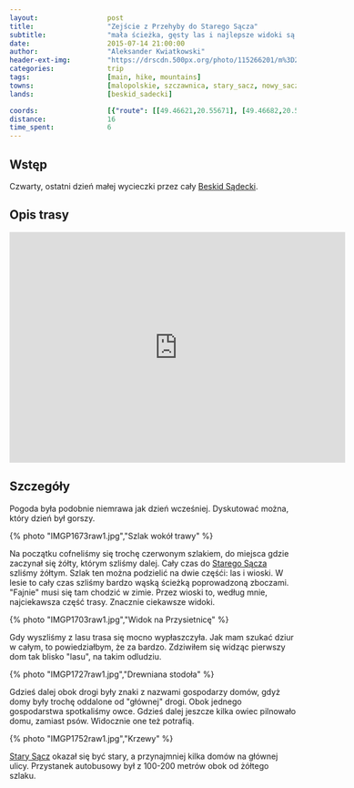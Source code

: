 ```yaml
---
layout:                 post
title:                  "Zejście z Przehyby do Starego Sącza"
subtitle:               "mała ścieżka, gęsty las i najlepsze widoki są w dolinie"
date:                   2015-07-14 21:00:00
author:                 "Aleksander Kwiatkowski"
header-ext-img:         "https://drscdn.500px.org/photo/115266201/m%3D2048/4353b56cc0fe5416ed412cf530fcfcfa"
categories:             trip
tags:                   [main, hike, mountains]
towns:                  [malopolskie, szczawnica, stary_sacz, nowy_sacz]
lands:                  [beskid_sadecki]

coords:                 [{"route": [[49.46621,20.55671], [49.46682,20.56692], [49.46955,20.57293], [49.47680,20.56104], [49.49412,20.56563], [49.49866,20.57915], [49.51271,20.59864], [49.51739,20.61700], [49.55638,20.63735]], "type": "hike"}]
distance:               16
time_spent:             6
---
```


[wiki-beskid-sadecki]:  https://pl.wikipedia.org/wiki/Beskid_S%C4%85decki
[wiki-stary-sacz]:      https://pl.wikipedia.org/wiki/Stary_S%C4%85cz


Wstęp
-----

Czwarty, ostatni dzień małej wycieczki przez cały [Beskid Sądecki][wiki-beskid-sadecki].

Opis trasy
----------

<iframe height='405' width='590' frameborder='0' allowtransparency='true' scrolling='no' src='http://www.strava.com/activities/346184527/embed/9b8ce85b229577b31db2218c131458877c535e47'></iframe>

Szczegóły
---------

Pogoda była podobnie niemrawa jak dzień wcześniej. Dyskutować można, który dzień był gorszy.

{% photo "IMGP1673raw1.jpg","Szlak wokół trawy" %}

Na początku cofneliśmy się trochę czerwonym szlakiem, do miejsca gdzie zaczynał się żółty, którym szliśmy dalej. Cały czas do
[Starego Sącza][wiki-stary-sacz] szliśmy żółtym.
Szlak ten można podzielić na dwie częśći: las i wioski. W lesie to cały czas szliśmy bardzo wąską ścieżką
poprowadzoną zboczami. "Fajnie" musi się tam chodzić w zimie. Przez wioski to, według mnie, najciekawsza
część trasy. Znacznie ciekawsze widoki.

{% photo "IMGP1703raw1.jpg","Widok na Przysietnicę" %}

Gdy wyszliśmy z lasu trasa się mocno wypłaszczyła. Jak mam szukać dziur w całym, to powiedziałbym,
że za bardzo. Zdziwiłem się widząc pierwszy dom tak blisko "lasu", na takim odludziu.

{% photo "IMGP1727raw1.jpg","Drewniana stodoła" %}

Gdzieś dalej obok drogi były znaki z nazwami gospodarzy domów, gdyż domy były trochę oddalone
od "głównej" drogi. Obok jednego gospodarstwa spotkaliśmy owce.
Gdzieś dalej jeszcze kilka owiec pilnowało domu, zamiast psów. Widocznie one też potrafią.

{% photo "IMGP1752raw1.jpg","Krzewy" %}

[Stary Sącz][wiki-stary-sacz] okazał się być stary, a przynajmniej kilka domów na głównej ulicy.
Przystanek autobusowy był z 100-200 metrów obok od żółtego szlaku.

